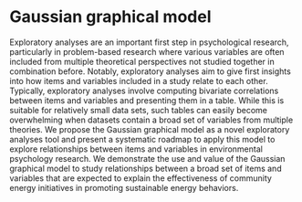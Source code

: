 # Gaussian graphical model
Exploratory analyses are an important first step in psychological research, particularly in problem-based research where various variables are often included from multiple theoretical perspectives not studied together in combination before. Notably, exploratory analyses aim to give first insights into how items and variables included in a study relate to each other. Typically, exploratory analyses involve computing bivariate correlations between items and variables and presenting them in a table. While this is suitable for relatively small data sets, such tables can easily become overwhelming when datasets contain a broad set of variables from multiple theories. We propose the Gaussian graphical model as a novel exploratory analyses tool and present a systematic roadmap to apply this model to explore relationships between items and variables in environmental psychology research. We demonstrate the use and value of the Gaussian graphical model to study relationships between a broad set of items and variables that are expected to explain the effectiveness of community energy initiatives in promoting sustainable energy behaviors.
